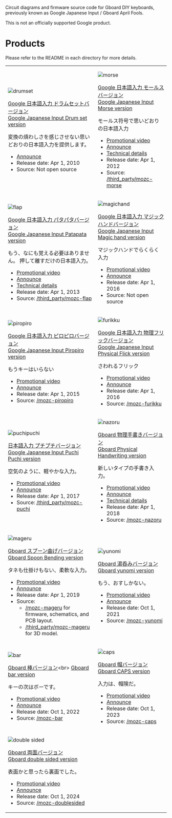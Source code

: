 Circuit diagrams and firmware source code for Gboard DIY keyboards, previously
known as Google Japanese Input / Gboard April Fools.

This is not an officially supported Google product.

# Products

Please refer to the README in each directory for more details.

<table>
<tr>
<td>

![drumset](./images/drumset.jpg)

[Google 日本語入力 ドラムセットバージョン](https://archive.google/drumsetkeyboard/)<br>
[Google Japanese Input Drum set version](https://archive.google/drumsetkeyboard/)

変換の煩わしさを感じさせない思いどおりの日本語入力を提供します。

- [Announce](https://blog.google/intl/ja-jp/products/android-chrome-play/2010_04_google/)
- Release date: Apr 1, 2010
- Source: Not open source

</td>
<td>

![morse](./images/morse.jpg)

[Google 日本語入力 モールスバージョン](http://www.google.co.jp/ime/-.-.html)<br>
[Google Japanese Input Morse version](http://www.google.co.jp/ime/-.-.html)

モールス符号で思いどおりの日本語入力

- [Promotional video](https://www.youtube.com/watch?v=u5AYb778pwA)
- [Announce](https://japan.googleblog.com/2012/04/google.html)
- [Technical details](http://googledevjp.blogspot.jp/2012/06/google.html)
- Release date: Apr 1, 2012
- Source: [/third_party/mozc-morse](./third_party/mozc-morse)

</td>
</tr>
<tr>
<td>

![flap](./images/flap.jpg)

[Google 日本語入力 パタパタバージョン](http://www.google.co.jp/ime/patapata/)<br>
[Google Japanese Input Patapata version](http://www.google.co.jp/ime/patapata/)

もう、なにも覚える必要はありません。
押して離すだけの日本語入力。

- [Promotional video](https://www.youtube.com/watch?v=HzUDAaYMNsA)
- [Announce](https://japan.googleblog.com/2013/04/google-patapata.html)
- [Technical details](http://googledevjp.blogspot.jp/2013/10/google.html)
- Release date: Apr 1, 2013
- Source: [/third_party/mozc-flap](./third_party/mozc-flap)

</td>
<td>

![magichand](./images/magichand.jpg)

[Google 日本語入力 マジックハンドバージョン](https://archive.google/ime/m9/)<br>
[Google Japanese Input Magic hand version](https://archive.google/ime/m9/)

マジックハンドでらくらく入力

- [Promotional video](https://www.youtube.com/watch?v=0u1zoaJYAmw)
- [Announce](https://blog.google/intl/ja-jp/products/android-chrome-play/2014_04_m9/)
- Release date: Apr 1, 2016
- Source: Not open source

</td>
</tr>
<tr>
<td>

![piropiro](./images/piropiro.jpg)

[Google 日本語入力 ピロピロバージョン](https://www.google.co.jp/ime/___o/)<br>
[Google Japanese Input Piropiro version](https://www.google.co.jp/ime/___o/)

もうキーはいらない

- [Promotional video](https://www.youtube.com/watch?v=gAgOnQqyDz0)
- [Announce](https://japan.googleblog.com/2015/04/piropiro.html)
- Release date: Apr 1, 2015
- Source: [/mozc-piropiro](./mozc-piropiro)

</td>
<td>

![furikku](./images/furikku.jpg)

[Google 日本語入力 物理フリックバージョン](https://www.google.co.jp/ime/furikku/)<br>
[Google Japanese Input Physical Flick version](https://www.google.co.jp/ime/furikku/)

さわれるフリック

- [Promotional video](https://www.youtube.com/watch?v=5LI1PysAlkU)
- [Announce](https://japan.googleblog.com/2016/04/furikku.html)
- Release date: Apr 1, 2016
- Source: [/mozc-furikku](./mozc-furikku)

</td>
</tr>
<tr>
<td>

![puchipuchi](./images/puchipuchi.jpg)

[日本語入力 プチプチバージョン](https://landing.google.co.jp/ime/ooooo/)<br>
[Google Japanese Input Puchi Puchi version](https://landing.google.co.jp/ime/ooooo/)

空気のように、軽やかな入力。

- [Promotional video](https://www.youtube.com/watch?v=RkJZDvHMyTA)
- [Announce](https://japan.googleblog.com/2017/04/ooooo.html)
- Release date: Apr 1, 2017
- Source: [/third_party/mozc-puchi](./third_party/mozc-puchi)

</td>
<td>

![nazoru](./images/nazoru.jpg)

[Gboard 物理手書きバージョン](https://landing.google.co.jp/tegaki/)<br>
[Gboard Physical Handwriting version](https://landing.google.co.jp/tegaki/)

新しいタイプの手書き入力。

- [Promotional video](https://www.youtube.com/watch?v=guJnFY1R4I0)
- [Announce](https://japan.googleblog.com/2018/04/tegaki.html)
- [Technical details](https://developers-jp.googleblog.com/2018/04/tegaki.html)
- Release date: Apr 1, 2018
- Source: [/mozc-nazoru](./mozc-nazoru)

</td>
</tr>
<tr>
<td>

![mageru](./images/mageru.jpg)

[Gboard スプーン曲げバージョン](https://landing.google.co.jp/---o/)<br>
[Gboard Spoon Bending version](https://landing.google.co.jp/---o/)

タネも仕掛けもない、柔軟な入力。

- [Promotional video](https://www.youtube.com/watch?v=DeJY5d14qKs)
- [Announce](https://japan.googleblog.com/2019/04/mageru.html)
- Release date: Apr 1, 2019
- Source:
  - [/mozc-mageru](./mozc-mageru) for firmware, schematics, and PCB layout.
  - [/third_party/mozc-mageru](./third_party/mozc-mageru) for 3D model.

</td>
<td>

![yunomi](./images/yunomi.jpg)

[Gboard 湯呑みバージョン](https://g.co/yunomi/)<br>
[Gboard yunomi version](https://g.co/yunomi/)

もう、おすしかない。

- [Promotional video](https://www.youtube.com/watch?v=20pC05yisRM)
- [Announce](https://japan.googleblog.com/2021/10/gboard.html)
- Release date: Oct 1, 2021
- Source: [/mozc-yunomi](./mozc-yunomi)

</td>
</tr>
<tr>
<td>

![bar](./images/bar.jpg)

[Gboard 棒バージョン](https://g.co/____)<br>
[Gboard bar version](https://g.co/____)

キーの次はボーです。

- [Promotional video](https://www.youtube.com/watch?v=9G3DWHf1xX0)
- [Announce](https://japan.googleblog.com/2022/10/gboard-2022.html)
- Release date: Oct 1, 2022
- Source: [/mozc-bar](./mozc-bar)

</td>
<td>

![caps](./images/caps.webp)

[Gboard 帽バージョン](https://g.co/CAPS)<br>
[Gboard CAPS version](https://g.co/CAPS)

入力は、帽険だ。

- [Promotional video](https://www.youtube.com/watch?v=6vib77CUxNM)
- [Announce](https://japan.googleblog.com/2023/10/caps.html)
- Release date: Oct 1, 2023
- Source: [/mozc-caps](./mozc-caps)

</td>
</tr>
<tr>
<td>

![double sided](./images/doublesided.webp)

[Gboard 両面バージョン](https://g.co/double-sided)<br>
[Gboard double sided version](https://g.co/double-sided)

表面かと思ったら裏面でした。

- [Promotional video](https://www.youtube.com/watch?v=EHqPrHTN1dU)
- [Announce](https://blog.google/intl/ja-jp/products/android-chrome-play/gboard-2024)
- Release date: Oct 1, 2024
- Source: [/mozc-doublesided](./mozc-doublesided)

</td>
<td>

</td>
</tr>
</table>
